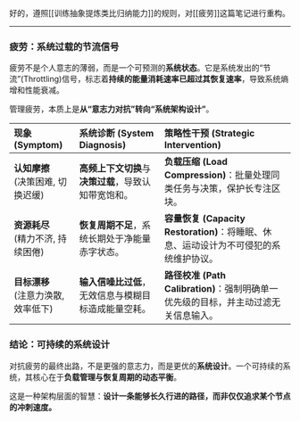 好的，遵照[[训练抽象提炼类比归纳能力]]的规则，对[[疲劳]]这篇笔记进行重构。

---

### 疲劳：系统过载的节流信号

疲劳不是个人意志的薄弱，而是一个可预测的**系统状态**。它是系统发出的“节流”(Throttling)信号，标志着**持续的能量消耗速率已超过其恢复速率**，导致系统熵增和性能衰减。

管理疲劳，本质上是**从“意志力对抗”转向“系统架构设计”**。

| 现象 (Symptom) | 系统诊断 (System Diagnosis) | 策略性干预 (Strategic Intervention) |
| :--- | :--- | :--- |
| **认知摩擦**<br>(决策困难, 切换迟缓) | **高频上下文切换**与**决策过载**，导致认知带宽饱和。 | **负载压缩 (Load Compression)**：批量处理同类任务与决策，保护长专注区块。 |
| **资源耗尽**<br>(精力不济, 持续困倦) | **恢复周期不足**，系统长期处于净能量赤字状态。 | **容量恢复 (Capacity Restoration)**：将睡眠、休息、运动设计为不可侵犯的系统维护协议。 |
| **目标漂移**<br>(注意力涣散, 效率低下) | **输入信噪比过低**，无效信息与模糊目标造成能量空耗。 | **路径校准 (Path Calibration)**：强制明确单一优先级的目标，并主动过滤无关信息输入。 |

### 结论：可持续的系统设计

对抗疲劳的最终出路，不是更强的意志力，而是更优的**系统设计**。一个可持续的系统，其核心在于**负载管理与恢复周期的动态平衡**。

这是一种架构层面的智慧：**设计一条能够长久行进的路径，而非仅仅追求某个节点的冲刺速度。**